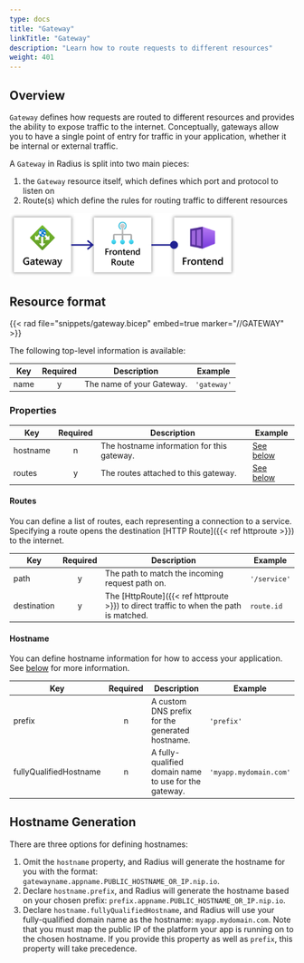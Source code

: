```yaml
---
type: docs
title: "Gateway"
linkTitle: "Gateway"
description: "Learn how to route requests to different resources"
weight: 401
---
```


## Overview

`Gateway` defines how requests are routed to different resources and provides the ability to expose traffic to the internet. Conceptually, gateways allow you to have a single point of entry for traffic in your application, whether it be internal or external traffic.

A `Gateway` in Radius is split into two main pieces:
1. the `Gateway` resource itself, which defines which port and protocol to listen on 
2. Route(s) which define the rules for routing traffic to different resources

<img src="networking-gateways.png" style="width:400px" alt="Diagram of Radius gateways" /><br />


## Resource format

{{< rad file="snippets/gateway.bicep" embed=true marker="//GATEWAY" >}}

The following top-level information is available:

| Key  | Required | Description | Example |
|------|:--------:|-------------|---------|
| name | y | The name of your Gateway. | `'gateway'`

### Properties

| Key  | Required | Description | Example |
|------|:--------:|-------------|---------|
| hostname | n | The hostname information for this gateway. | [See below](#hostname)
| routes | y | The routes attached to this gateway. | [See below](#routes)

#### Routes

You can define a list of routes, each representing a connection to a service. Specifying a route opens the destination [HTTP Route]({{< ref httproute >}}) to the internet.

| Key  | Required | Description | Example |
|------|:--------:|-------------|---------|
| path | y | The path to match the incoming request path on. | `'/service'`
| destination | y | The [HttpRoute]({{< ref httproute >}}) to direct traffic to when the path is matched. | `route.id`

#### Hostname

You can define hostname information for how to access your application. See [below](#hostname-generation) for more information.

| Key  | Required | Description | Example |
|------|:--------:|-------------|---------|
| prefix | n | A custom DNS prefix for the generated hostname. | `'prefix'`
| fullyQualifiedHostname | n | A fully-qualified domain name to use for the gateway. | `'myapp.mydomain.com'`

## Hostname Generation

There are three options for defining hostnames:

1. Omit the `hostname` property, and Radius will generate the hostname for you with the format: `gatewayname.appname.PUBLIC_HOSTNAME_OR_IP.nip.io`.
1. Declare `hostname.prefix`, and Radius will generate the hostname based on your chosen prefix: `prefix.appname.PUBLIC_HOSTNAME_OR_IP.nip.io`.
1. Declare `hostname.fullyQualifiedHostname`, and Radius will use your fully-qualified domain name as the hostname: `myapp.mydomain.com`. Note that you must map the public IP of the platform your app is running on to the chosen hostname. If you provide this property as well as `prefix`, this property will take precedence.
